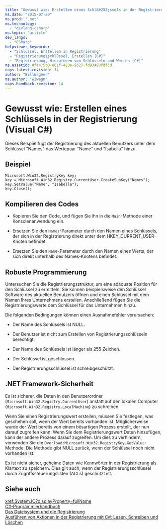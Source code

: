 ```yaml
---
title: "Gewusst wie: Erstellen eines Schl&#252;ssels in der Registrierung (Visual&#160;C#) | Microsoft Docs"
ms.date: "2015-07-20"
ms.prod: ".net"
ms.technology: 
  - "devlang-csharp"
ms.topic: "article"
dev_langs: 
  - "CSharp"
helpviewer_keywords: 
  - "Schlüssel, Erstellen in Registrierung"
  - "Registrierungsschlüssel, Erstellen [C#]"
  - "Registrierung, Hinzufügen von Schlüsseln und Werten [C#]"
ms.assetid: 8fa475b0-e01f-483a-9327-fd03488fdf5d
caps.latest.revision: 14
author: "BillWagner"
ms.author: "wiwagn"
caps.handback.revision: 14
---
```

# Gewusst wie: Erstellen eines Schl&#252;ssels in der Registrierung (Visual&#160;C#)
Dieses Beispiel fügt der Registrierung des aktuellen Benutzers unter dem Schlüssel "Names" das Wertepaar "Name" und "Isabella" hinzu.  
  
## Beispiel  
  
```  
Microsoft.Win32.RegistryKey key;  
key = Microsoft.Win32.Registry.CurrentUser.CreateSubKey("Names");  
key.SetValue("Name", "Isabella");  
key.Close();  
```  
  
## Kompilieren des Codes  
  
-   Kopieren Sie den Code, und fügen Sie ihn in die `Main`\-Methode einer Konsolenanwendung ein.  
  
-   Ersetzen Sie den `Names`\-Parameter durch den Namen eines Schlüssels, der sich in der Registrierung direkt unter dem HKEY\_CURRENT\_USER\-Knoten befindet.  
  
-   Ersetzen Sie den `Nam`e\-Parameter durch den Namen eines Werts, der sich direkt unterhalb des Names\-Knotens befindet.  
  
## Robuste Programmierung  
 Untersuchen Sie die Registrierungsstruktur, um eine adäquate Position für den Schlüssel zu ermitteln.  Sie können beispielsweise den Schlüssel Software des aktuellen Benutzers öffnen und einen Schlüssel mit dem Namen Ihres Unternehmens erstellen.  Anschließend fügen Sie die Registrierungswerte dem Schlüssel für das Unternehmen hinzu.  
  
 Die folgenden Bedingungen können einen Ausnahmefehler verursachen:  
  
-   Der Name des Schlüssels ist NULL.  
  
-   Der Benutzer ist nicht zum Erstellen von Registrierungsschlüsseln berechtigt.  
  
-   Der Name des Schlüssels ist länger als 255 Zeichen.  
  
-   Der Schlüssel ist geschlossen.  
  
-   Der Registrierungsschlüssel ist schreibgeschützt.  
  
## .NET Framework-Sicherheit  
 Es ist sicherer, die Daten in den Benutzerordner \(`Microsoft.Win32.Registry.CurrentUser`\) anstatt auf den lokalen Computer \(`Microsoft.Win32.Registry.LocalMachine`\) zu schreiben.  
  
 Wenn Sie einen Registrierungswert erstellen, müssen Sie festlegen, was geschehen soll, wenn der Wert bereits vorhanden ist.  Möglicherweise wurde der Wert bereits von einem bösartigen Prozess erstellt, der nun darauf zugreifen kann.  Wenn Sie dem Registrierungswert Daten hinzufügen, kann der andere Prozess darauf zugreifen.  Um dies zu verhindern, verwenden Sie die `Overload:Microsoft.Win32.RegistryKey.GetValue`\-Methode.  Die Methode gibt NULL zurück, wenn der Schlüssel noch nicht vorhanden ist.  
  
 Es ist nicht sicher, geheime Daten wie Kennwörter in der Registrierung als Klartext zu speichern. Dies gilt auch, wenn der Registrierungsschlüssel durch Zugriffssteuerungslisten \(ACLs\) geschützt ist.  
  
## Siehe auch  
 <xref:System.IO?displayProperty=fullName>   
 [C\#\-Programmierhandbuch](../../../csharp/programming-guide/index.md)   
 [Das Dateisystem und die Registrierung](../../../csharp/programming-guide/file-system/file-system-and-the-registry.md)   
 [Ausführen von Aktionen in der Registrierung mit C\#: Lesen, Schreiben und Löschen](http://www.codeproject.com/Articles/3389/Read-write-and-delete-from-registry-with-C)
